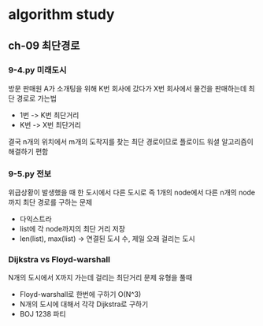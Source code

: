 # algorithm study

## ch-09 최단경로

### 9-4.py 미래도시
방문 판매원 A가 소개팅을 위해 K번 회사에 갔다가 X번 회사에서 물건을 판매하는데 최단 경로로 가는법
- 1번 -> K번 최단거리
- K번 -> X번 최단거리

결국 n개의 위치에서 m개의 도착지를 찾는 최단 경로이므로 플로이드 워셜 알고리즘이 해결하기 편함

### 9-5.py 전보 
위급상황이 발생했을 때 한 도시에서 다른 도시로 즉 1개의 node에서 다른 n개의 node까지 최단 경로를 구하는 문제
- 다익스트라
- list에 각 node까지의 최단 거리 저장
- len(list), max(list) -> 연결된 도시 수, 제일 오래 걸리는 도시

### Dijkstra vs Floyd-warshall
N개의 도시에서 X까지 가는데 걸리는 최단거리 문제 유형을 풀때 <br>
- Floyd-warshall로 한번에 구하기 O(N^3)
- N개의 도시에 대해서 각각 Dijkstra로 구하기
- BOJ 1238 파티